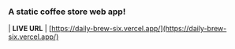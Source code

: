 
### A static coffee store web app!

| **LIVE URL** | [https://daily-brew-six.vercel.app/](https://daily-brew-six.vercel.app/) 